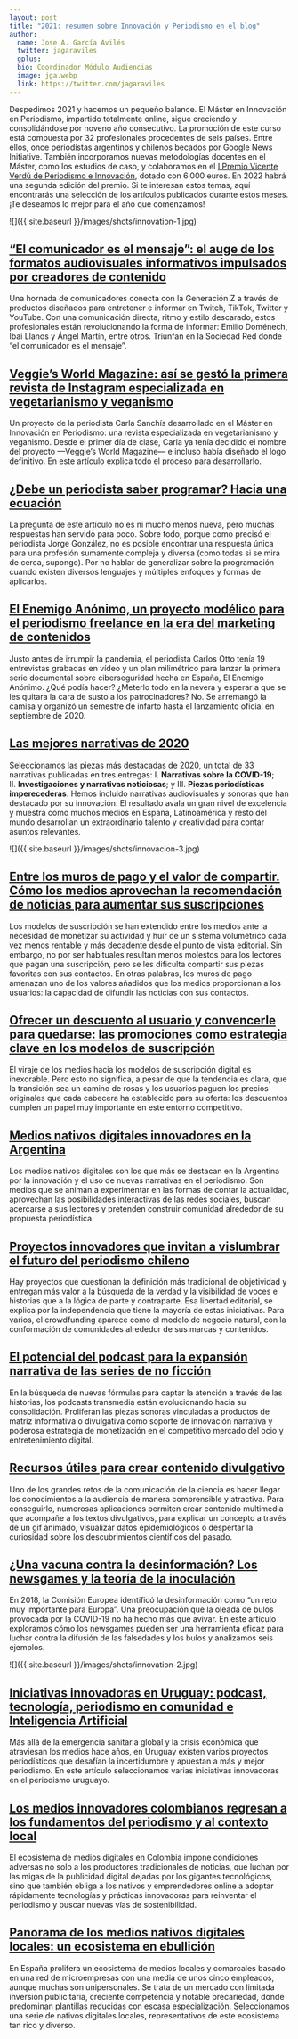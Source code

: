 ```yaml
---
layout: post
title: "2021: resumen sobre Innovación y Periodismo en el blog"
author:
  name: Jose A. García Avilés
  twitter: jagaraviles
  gplus:  
  bio: Coordinador Módulo Audiencias
  image: jga.webp
  link: https://twitter.com/jagaraviles
---
```

Despedimos 2021 y hacemos un pequeño balance. El Máster en Innovación en Periodismo, impartido totalmente online, sigue creciendo y consolidándose por noveno año consecutivo. La promoción de este curso está compuesta por 32 profesionales procedentes de seis países. Entre ellos, once periodistas argentinos y chilenos becados por Google News Initiative. También incorporamos nuevas metodologías docentes en el Máster, como los estudios de caso, y colaboramos en el [I Premio Vicente Verdú de Periodismo e Innovación](https://mip.umh.es/blog/2021/11/26/reportaje-visual-contagia-covid-aire-Vicente-Verdu/), dotado con 6.000 euros. En 2022 habrá una segunda edición del premio. Si te interesan estos temas, aquí encontrarás una selección de los artículos publicados durante estos meses. ¡Te deseamos lo mejor para el año que comenzamos!

![]({{ site.baseurl }}/images/shots/innovation-1.jpg)

## [“El comunicador es el mensaje”: el auge de los formatos audiovisuales informativos impulsados por creadores de contenido](https://mip.umh.es/blog/2021/01/20/comunicador-mensaje-auge-streamers-informativos-impulsados-youtubers-ibai-llanos-nanisimo/)

Una hornada de comunicadores conecta con la Generación Z a través de productos diseñados para entretener e informar en Twitch, TikTok, Twitter y YouTube. Con una comunicación directa, ritmo y estilo descarado, estos profesionales están revolucionando la forma de informar: Emilio Doménech, Ibai Llanos y Ángel Martín, entre otros. Triunfan en la Sociedad Red donde “el comunicador es el mensaje”.

## [Veggie’s World Magazine: así se gestó la primera revista de Instagram especializada en vegetarianismo y veganismo](https://mip.umh.es/blog/2021/01/26/veggies-world-magazine-primera-revista-instagram-vegetarianismo-veganismo-espana/)

Un proyecto de la periodista Carla Sanchís desarrollado en el Máster en Innovación en Periodismo: una revista especializada en vegetarianismo y veganismo. Desde el primer día de clase, Carla ya tenía decidido el nombre del proyecto —Veggie’s World Magazine— e incluso había diseñado el logo definitivo. En este artículo explica todo el proceso para desarrollarlo.

## [¿Debe un periodista saber programar? Hacia una ecuación](https://mip.umh.es/blog/2021/02/11/debe-un-periodista-saber-programar/)

La pregunta de este artículo no es ni mucho menos nueva, pero muchas respuestas han servido para poco. Sobre todo, porque como precisó el periodista Jorge González, no es posible encontrar una respuesta única para una profesión sumamente compleja y diversa (como todas si se mira de cerca, supongo). Por no hablar de generalizar sobre la programación cuando existen diversos lenguajes y múltiples enfoques y formas de aplicarlos.

## [El Enemigo Anónimo, un proyecto modélico para el periodismo freelance en la era del marketing de contenidos](https://mip.umh.es/blog/2021/02/17/enemigo-anonimo-serie-documental-ciberseguridad-carlos-otto-branded-content/)

Justo antes de irrumpir la pandemia, el periodista Carlos Otto tenía 19 entrevistas grabadas en vídeo y un plan milimétrico para lanzar la primera serie documental sobre ciberseguridad hecha en España, El Enemigo Anónimo. ¿Qué podía hacer? ¿Meterlo todo en la nevera y esperar a que se les quitara la cara de susto a los patrocinadores? No. Se arremangó la camisa y organizó un semestre de infarto hasta el lanzamiento oficial en septiembre de 2020.

## [Las mejores narrativas de 2020](https://mip.umh.es/blog/2021/04/12/las-mejores-narrativas-de-2020-y-iii/)

Seleccionamos las piezas más destacadas de 2020, un total de 33 narrativas publicadas en tres entregas: I. **Narrativas sobre la COVID-19**; II. **Investigaciones y narrativas noticiosas**; y III. **Piezas periodísticas imperecederas**. Hemos incluido narrativas audiovisuales y sonoras que han destacado por su innovación. El resultado avala un gran nivel de excelencia y muestra cómo muchos medios en España, Latinoamérica y resto del mundo desarrollan un extraordinario talento y creatividad para contar asuntos relevantes.

![]({{ site.baseurl }}/images/shots/innovacion-3.jpg)

## [Entre los muros de pago y el valor de compartir. Cómo los medios aprovechan la recomendación de noticias para aumentar sus suscripciones](https://mip.umh.es/blog/2021/03/03/muros-de-pago-valor-medios-recomendacio-n-de-noticias-aumentar-sus-suscripciones/)

Los modelos de suscripción se han extendido entre los medios ante la necesidad de monetizar su actividad y huir de un sistema volumétrico cada vez menos rentable y más decadente desde el punto de vista editorial. Sin embargo, no por ser habituales resultan menos molestos para los lectores que pagan una suscripción, pero se les dificulta compartir sus piezas favoritas con sus contactos. En otras palabras, los muros de pago amenazan uno de los valores añadidos que los medios proporcionan a los usuarios: la capacidad de difundir las noticias con sus contactos.

## [Ofrecer un descuento al usuario y convencerle para quedarse: las promociones como estrategia clave en los modelos de suscripción](https://mip.umh.es/blog/2021/03/10/descuentos-promociones-estrategias-modelos-suscripcion-digital/)

El viraje de los medios hacia los modelos de suscripción digital es inexorable. Pero esto no significa, a pesar de que la tendencia es clara, que la transición sea un camino de rosas y los usuarios paguen los precios originales que cada cabecera ha establecido para su oferta: los descuentos cumplen un papel muy importante en este entorno competitivo.

## [Medios nativos digitales innovadores en la Argentina](https://mip.umh.es/blog/2021/03/22/medios-nativos-digitales-innovadores-en-la-argentina/)

Los medios nativos digitales son los que más se destacan en la Argentina por la innovación y el uso de nuevas narrativas en el periodismo. Son medios que se animan a experimentar en las formas de contar la actualidad, aprovechan las posibilidades interactivas de las redes sociales, buscan acercarse a sus lectores y pretenden construir comunidad alrededor de su propuesta periodística.

## [Proyectos innovadores que invitan a vislumbrar el futuro del periodismo chileno](https://mip.umh.es/blog/2021/04/20/proyectos-innovadores-futuro-del-periodismo-chileno/)

Hay proyectos que cuestionan la definición más tradicional de objetividad y entregan más valor a la búsqueda de la verdad y la visibilidad de voces e historias que a la lógica de parte y contraparte. Esa libertad editorial, se explica por la independencia que tiene la mayoría de estas iniciativas. Para varios, el crowdfunding aparece como el modelo de negocio natural, con la conformación de comunidades alrededor de sus marcas y contenidos.

## [El potencial del podcast para la expansión narrativa de las series de no ficción](https://mip.umh.es/blog/2021/04/23/potencial-podcast-expansion-narrativa-series-no-ficcion/)

En la búsqueda de nuevas fórmulas para captar la atención a través de las historias, los podcasts transmedia están evolucionando hacia su consolidación. Proliferan las piezas sonoras vinculadas a productos de matriz informativa o divulgativa como soporte de innovación narrativa y poderosa estrategia de monetización en el competitivo mercado del ocio y entretenimiento digital.

## [Recursos útiles para crear contenido divulgativo](https://mip.umh.es/blog/2021/05/05/recursos-utiles-crear-contenido-divulgativo/)

Uno de los grandes retos de la comunicación de la ciencia es hacer llegar los conocimientos a la audiencia de manera comprensible y atractiva. Para conseguirlo, numerosas aplicaciones permiten crear contenido multimedia que acompañe a los textos divulgativos, para explicar un concepto a través de un gif animado, visualizar datos epidemiológicos o despertar la curiosidad sobre los descubrimientos científicos del pasado.

## [¿Una vacuna contra la desinformación? Los newsgames y la teoría de la inoculación](https://mip.umh.es/blog/2021/05/27/vacuna-contra-desinformacion-newsgames-teoria-inoculacion/)

En 2018, la Comisión Europea identificó la desinformación como “un reto muy importante para Europa”. Una preocupación que la oleada de bulos provocada por la COVID-19 no ha hecho más que avivar. En este artículo exploramos cómo los newsgames pueden ser una herramienta eficaz para luchar contra la difusión de las falsedades y los bulos y analizamos seis ejemplos.

![]({{ site.baseurl }}/images/shots/innovation-2.jpg)

## [Iniciativas innovadoras en Uruguay: podcast, tecnología, periodismo en comunidad e Inteligencia Artificial](https://mip.umh.es/blog/2021/06/02/iniciativas-uruguay-podcast-periodismo-comunidad-inteligencia-artificial/)

Más allá de la emergencia sanitaria global y la crisis económica que atraviesan los medios hace años, en Uruguay existen varios proyectos periodísticos que desafían la incertidumbre y apuestan a más y mejor periodismo. En este artículo seleccionamos varias iniciativas innovadoras en el periodismo uruguayo.

## [Los medios innovadores colombianos regresan a los fundamentos del periodismo y al contexto local](https://mip.umh.es/blog/2021/06/09/transformar-medios-innovadores-colombianos-fundamentos-periodismo-local/)

El ecosistema de medios digitales en Colombia impone condiciones adversas no solo a los productores tradicionales de noticias, que luchan por las migas de la publicidad digital dejadas por los gigantes tecnológicos, sino que también obliga a los nativos y emprendedores online a adoptar rápidamente tecnologías y prácticas innovadoras para reinventar el periodismo y buscar nuevas vías de sostenibilidad.

## [Panorama de los medios nativos digitales locales: un ecosistema en ebullición](https://mip.umh.es/blog/2021/10/13/panorama-medios-digitales-ecosistema-ebullicion/)

En España prolifera un ecosistema de medios locales y comarcales basado en una red de microempresas con una media de unos cinco empleados, aunque muchas son unipersonales. Se trata de un mercado con limitada inversión publicitaria, creciente competencia y notable precariedad, donde predominan plantillas reducidas con escasa especialización. Seleccionamos una serie de nativos digitales locales, representativos de este ecosistema tan rico y diverso.